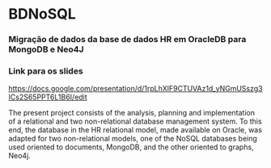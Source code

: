 # BDNoSQL

### Migração de dados da base de dados HR em OracleDB para MongoDB e Neo4J


### Link para os slides
https://docs.google.com/presentation/d/1rpLhXlF9CTUVAz1d_yNGmUSszg3ICs2S65PPT6L1B6I/edit


  The present project consists of the analysis, planning and implementation of a relational and two non-relational database management system. To this end, the database in the HR relational model, made available on Oracle, was adapted for two non-relational models, one of the NoSQL databases being used oriented to documents, MongoDB, and the other oriented to graphs, Neo4j.
